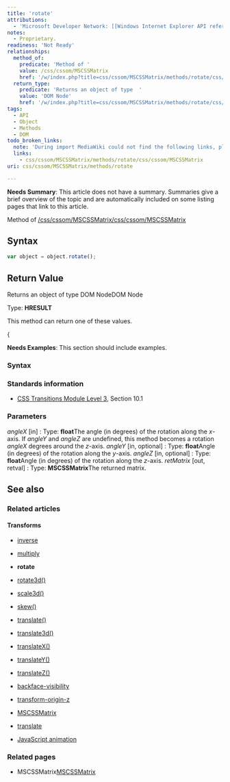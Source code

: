 ```yaml
---
title: 'rotate'
attributions:
  - 'Microsoft Developer Network: [[Windows Internet Explorer API reference](http://msdn.microsoft.com/en-us/library/ie/hh828809%28v=vs.85%29.aspx) Article]'
notes:
  - Proprietary.
readiness: 'Not Ready'
relationships:
  method_of:
    predicate: 'Method of '
    value: /css/cssom/MSCSSMatrix
    href: '/w/index.php?title=css/cssom/MSCSSMatrix/methods/rotate/css/cssom/MSCSSMatrix&action=edit&redlink=1'
  return_type:
    predicate: 'Returns an object of type  '
    value: 'DOM Node'
    href: '/w/index.php?title=css/cssom/MSCSSMatrix/methods/rotate/css/cssom/MSCSSMatrix&action=edit&redlink=1'
tags:
  - API
  - Object
  - Methods
  - DOM
todo_broken_links:
  note: 'During import MediaWiki could not find the following links, please fix and adjust this list.'
  links:
    - css/cssom/MSCSSMatrix/methods/rotate/css/cssom/MSCSSMatrix
uri: css/cssom/MSCSSMatrix/methods/rotate

---
```

**Needs Summary**: This article does not have a summary. Summaries give a brief overview of the topic and are automatically included on some listing pages that link to this article.

Method of [/css/cssom/MSCSSMatrix](/w/index.php?title=css/cssom/MSCSSMatrix/methods/rotate/css/cssom/MSCSSMatrix&action=edit&redlink=1)[/css/cssom/MSCSSMatrix](/w/index.php?title=css/cssom/MSCSSMatrix/methods/rotate/css/cssom/MSCSSMatrix&action=edit&redlink=1)

## Syntax

``` js
var object = object.rotate();
```

## Return Value

Returns an object of type DOM NodeDOM Node

Type: **HRESULT**

This method can return one of these values.

{

**Needs Examples**: This section should include examples.

### Syntax

### Standards information

-   [CSS Transitions Module Level 3](http://go.microsoft.com/fwlink/p/?linkid=223140), Section 10.1

### Parameters

*angleX* [in]
:   Type: **float**The angle (in degrees) of the rotation along the *x*-axis. If *angleY* and *angleZ* are undefined, this method becomes a rotation *angleX* degrees around the *z*-axis.
*angleY* [in, optional]
:   Type: **float**Angle (in degrees) of the rotation along the *y*-axis.
*angleZ* [in, optional]
:   Type: **float**Angle (in degrees) of the rotation along the *z*-axis.
*retMatrix* [out, retval]
:   Type: **MSCSSMatrix**The returned matrix.

## See also

### Related articles

#### Transforms

-   [inverse](/css/cssom/MSCSSMatrix/methods/inverse)

-   [multiply](/css/cssom/MSCSSMatrix/methods/multiply)

-   **rotate**

-   [rotate3d()](/css/functions/rotate3d())

-   [scale3d()](/css/functions/scale3d())

-   [skew()](/css/functions/skew())

-   [translate()](/css/functions/translate())

-   [translate3d()](/css/functions/translate3d())

-   [translateX()](/css/functions/translateX())

-   [translateY()](/css/functions/translateY())

-   [translateZ()](/css/functions/translateZ())

-   [backface-visibility](/css/properties/backface-visibility)

-   [transform-origin-z](/css/properties/transform-origin-z)

-   [MSCSSMatrix](/css/transforms/MSCSSMatrix)

-   [translate](/css/transforms/MSCSSMatrix/translate)

-   [JavaScript animation](/tutorials/animation_in_javascript_2)

### Related pages

-   MSCSSMatrix[MSCSSMatrix](/css/transforms/MSCSSMatrix)

